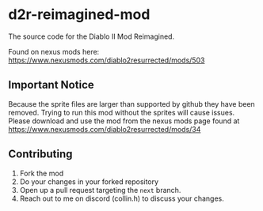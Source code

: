 # d2r-reimagined-mod
The source code for the Diablo II Mod Reimagined.

Found on nexus mods here: https://www.nexusmods.com/diablo2resurrected/mods/503

## Important Notice
Because the sprite files are larger than supported by github they have been removed. Trying to run this mod without the sprites will cause issues. Please download and use the mod from the nexus mods page found at https://www.nexusmods.com/diablo2resurrected/mods/34

## Contributing
1) Fork the mod
2) Do your changes in your forked repository
3) Open up a pull request targeting the `next` branch.
4) Reach out to me on discord (collin.h) to discuss your changes.
